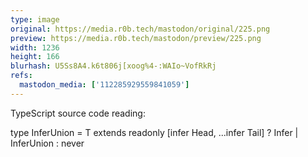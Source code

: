 ```yaml
---
type: image
original: https://media.r0b.tech/mastodon/original/225.png
preview: https://media.r0b.tech/mastodon/preview/225.png
width: 1236
height: 166
blurhash: U5Ss8A4.k6t806j[xoog%4-:WAIo~VofRkRj
refs:
  mastodon_media: ['112285929559841059']
---
```


TypeScript source code reading:

type InferUnion<T> = T extends readonly [infer Head, ...infer Tail]
  ? Infer<Head> | InferUnion<Tail>
  : never
